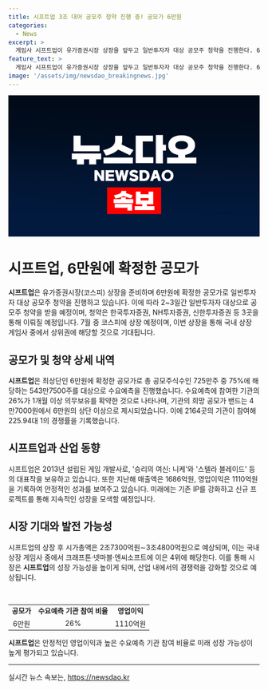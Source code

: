 ```yaml
---
title: 시프트업 3조 대어 공모주 청약 진행 중! 공모가 6만원
categories:
  - News
excerpt: >
  게임사 시프트업이 유가증권시장 상장을 앞두고 일반투자자 대상 공모주 청약을 진행한다. 6만원으로 확정된 공모가에 대해 시프트업은 수요예측에 참여한 기관들이 상단 이상 금액을 제시했다고 전했다. 또한, 상장 후 기존 IP를 강화하고 신규 프로젝트를 추진하여 지속적인 성장을 모색할 계획이라고 밝혀 사람들의 이목을 끌고 있다.
feature_text: >
  게임사 시프트업이 유가증권시장 상장을 앞두고 일반투자자 대상 공모주 청약을 진행한다. 6만원으로 확정된 공모가에 대해 시프트업은 수요예측에 참여한 기관들이 상단 이상 금액을 제시했다고 전했다. 또한, 상장 후 기존 IP를 강화하고 신규 프로젝트를 추진하여 지속적인 성장을 모색할 계획이라고 밝혀 사람들의 이목을 끌고 있다.
image: '/assets/img/newsdao_breakingnews.jpg'
---
```


<p><img src="/assets/img/newsdao_breakingnews.jpg" alt="ranknews 속보" /></p>

<h1>시프트업, 6만원에 확정한 공모가</h1>

<p data-ke-size="size16"><b>시프트업</b>은 유가증권시장(코스피) 상장을 준비하며 6만원에 확정한 공모가로 일반투자자 대상 공모주 청약을 진행하고 있습니다. 이에 따라 2~3일간 일반투자자 대상으로 공모주 청약을 받을 예정이며, 청약은 한국투자증권, NH투자증권, 신한투자증권 등 3곳을 통해 이뤄질 예정입니다. 7월 중 코스피에 상장 예정이며, 이번 상장을 통해 국내 상장 게임사 중에서 상위권에 해당할 것으로 기대됩니다.</p>

<h2 data-ke-size="size26">공모가 및 청약 상세 내역</h2>

<p data-ke-size="size16"><b>시프트업</b>은 최상단인 6만원에 확정한 공모가로 총 공모주식수인 725만주 중 75%에 해당하는 543만7500주를 대상으로 수요예측을 진행했습니다. 수요예측에 참여한 기관의 26%가 1개월 이상 의무보유를 확약한 것으로 나타나며, 기관의 희망 공모가 밴드는 4만7000원에서 6만원의 상단 이상으로 제시되었습니다. 이에 2164곳의 기관이 참여해 225.94대 1의 경쟁률을 기록했습니다.</p>

<h2 data-ke-size="size26">시프트업과 산업 동향</h2>

<p data-ke-size="size16">시프트업은 2013년 설립된 게임 개발사로, '승리의 여신: 니케'와 '스텔라 블레이드' 등의 대표작을 보유하고 있습니다. 또한 지난해 매출액은 1686억원, 영업이익은 1110억원을 기록하여 안정적인 성과를 보여주고 있습니다. 미래에는 기존 IP를 강화하고 신규 프로젝트를 통해 지속적인 성장을 모색할 예정입니다.</p>

<h2 data-ke-size="size26">시장 기대와 발전 가능성</h2>

<p data-ke-size="size16">시프트업의 상장 후 시가총액은 2조7300억원∼3조4800억원으로 예상되며, 이는 국내 상장 게임사 중에서 크래프톤·넷마블·엔씨소프트에 이은 4위에 해당한다. 이를 통해 시장은 <b>시프트업</b>의 성장 가능성을 높이게 되며, 산업 내에서의 경쟁력을 강화할 것으로 예상됩니다.</p>

<p data-ke-size="size16">&nbsp;</p>

<table>
    <tbody>
        <tr>
            <td style="text-align: center; height: 17px;"><b>공모가</b></td>
            <td style="text-align: center; height: 17px;"><b>수요예측 기관 참여 비율</b></td>
            <td style="text-align: center; height: 17px;"><b>영업이익</b></td>
        </tr>
        <tr>
            <td style="text-align: center; height: 17px;">6만원</td>
            <td style="text-align: center; height: 17px;">26%</td>
            <td style="text-align: center; height: 17px;">1110억원</td>
        </tr>
    </tbody>
</table>

<p data-ke-size="size16"><b>시프트업</b>은 안정적인 영업이익과 높은 수요예측 기관 참여 비율로 미래 성장 가능성이 높게 평가되고 있습니다.</p>

<p><hr></p>
실시간 뉴스 속보는, <a href="https://newsdao.kr" rel="dofollow">https://newsdao.kr</a>


